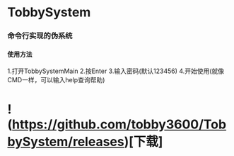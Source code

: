 # TobbySystem
### 命令行实现的伪系统

#### 使用方法
1.打开TobbySystemMain
2.按Enter
3.输入密码(默认123456)
4.开始使用(就像CMD一样，可以输入help查询帮助)

# !(https://github.com/tobby3600/TobbySystem/releases)[下载]
